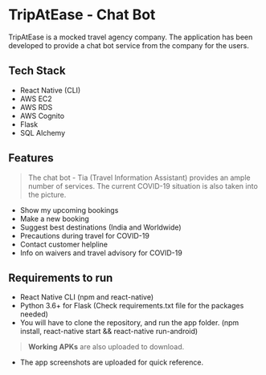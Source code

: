 # TripAtEase - Chat Bot
TripAtEase is a mocked travel agency company. The application has been developed to provide a chat bot service from the company for the users.


## Tech Stack
- React Native (CLI) 
- AWS EC2 
- AWS RDS
- AWS Cognito
- Flask
- SQL Alchemy 

## Features
> The chat bot - Tia (Travel Information Assistant) provides an ample number of services. The current COVID-19 situation is also taken into the picture.
- Show my upcoming bookings
- Make a new booking
- Suggest best destinations (India and Worldwide)
- Precautions during travel for COVID-19
- Contact customer helpline
- Info on waivers and travel advisory for COVID-19

## Requirements to run
- React Native CLI (npm and react-native)
- Python 3.6+ for Flask (Check requirements.txt file for the packages needed)
- You will have to clone the repository, and run the app folder. 
(npm install, react-native start && react-native run-android)

> **Working APKs** are also uploaded to download.

- The app screenshots are uploaded for quick reference.

